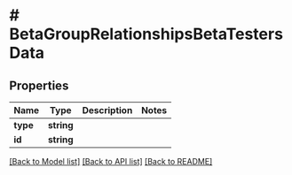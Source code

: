 # # BetaGroupRelationshipsBetaTestersData

## Properties

Name | Type | Description | Notes
------------ | ------------- | ------------- | -------------
**type** | **string** |  | 
**id** | **string** |  | 

[[Back to Model list]](../../README.md#documentation-for-models) [[Back to API list]](../../README.md#documentation-for-api-endpoints) [[Back to README]](../../README.md)


